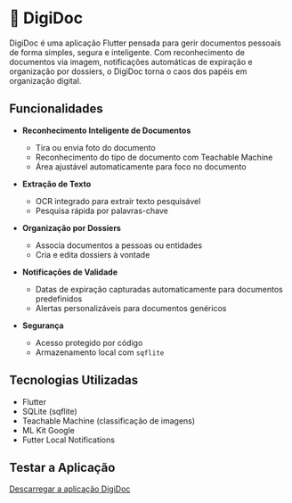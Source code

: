 # 📄 DigiDoc

DigiDoc é uma aplicação Flutter pensada para gerir documentos pessoais de forma simples, segura e inteligente. Com reconhecimento de documentos via imagem, notificações automáticas de expiração e organização por dossiers, o DigiDoc torna o caos dos papéis em organização digital.

## Funcionalidades

- **Reconhecimento Inteligente de Documentos**
    - Tira ou envia foto do documento
    - Reconhecimento do tipo de documento com Teachable Machine
    - Área ajustável automaticamente para foco no documento

- **Extração de Texto**
    - OCR integrado para extrair texto pesquisável
    - Pesquisa rápida por palavras-chave

- **Organização por Dossiers**
    - Associa documentos a pessoas ou entidades
    - Cria e edita dossiers à vontade

- **Notificações de Validade**
    - Datas de expiração capturadas automaticamente para documentos predefinidos
    - Alertas personalizáveis para documentos genéricos

- **Segurança**
    - Acesso protegido por código
    - Armazenamento local com `sqflite`

## Tecnologias Utilizadas

- Flutter
- SQLite (sqflite)
- Teachable Machine (classificação de imagens)
- ML Kit Google
- Futter Local Notifications

## Testar a Aplicação
[Descarregar a aplicação DigiDoc](https://grupolusofona-my.sharepoint.com/:u:/g/personal/a22207718_alunos_ulht_pt/EbNCaUkKdk5AoipFRmPvmMwBmItFE-HDyCW10IViqAOsUw?e=0VFdTL)



